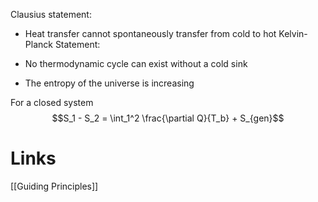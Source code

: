 Clausius statement: 
- Heat transfer cannot spontaneously transfer from cold to hot
Kelvin-Planck Statement:
- No thermodynamic cycle can exist without a cold sink


- The entropy of the universe is increasing


For a closed system
$$S_1 - S_2 = \int_1^2 \frac{\partial Q}{T_b} + S_{gen}$$  

# Links
[[Guiding Principles]]